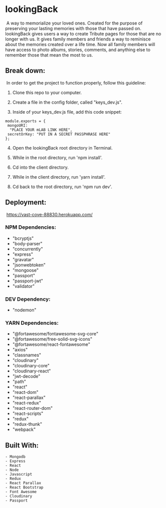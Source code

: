 # lookingBack
​
A way to memorialize your loved ones. Created for the purpose of preserving your lasting memories with those that have passed on. lookingBack gives users a way to create Tribute pages for those that are no longer with us. It gives family members and friends a way to reminisce about the memories created over a life time. Now all family members will have access to photo albums, stories, comments, and anything else to remember those that mean the most to us.
​
## Break down:
​
In order to get the project to function properly, follow this guideline:
​
1. Clone this repo to your computer.

2. Create a file in the config folder, called "keys_dev.js".

3. Inside of your keys_dev.js file, add this code snippet:
​
```
module.exports = {
 mongoURI:
  "PLACE YOUR mLAB LINK HERE",
 secretOrKey: "PUT IN A SECRET PASSPHRASE HERE"
};
``` 
 
4. Open the lookingBack root directory in Terminal.

5. While in the root directory, run 'npm install'.

6. Cd into the client directory.

7. While in the client directory, run 'yarn install'.

8. Cd back to the root directory, run 'npm run dev'.
​
## Deployment:
​
https://vast-cove-88830.herokuapp.com/
​
### NPM Dependencies:
- "bcryptjs"
- "body-parser"
- "concurrently"
- "express"
- "gravatar"
- "jsonwebtoken"
- "mongoose"
- "passport"
- "passport-jwt"
- "validator"
​
### DEV Dependency:
- "nodemon"
​
### YARN Dependencies:
- "@fortawesome/fontawesome-svg-core"
- "@fortawesome/free-solid-svg-icons"
- "@fortawesome/react-fontawesome"
- "axios"
- "classnames"
- "cloudinary"
- "cloudinary-core"
- "cloudinary-react"
- "jwt-decode"
- "path"
- "react"
- "react-dom"
- "react-parallax"
- "react-redux"
- "react-router-dom"
- "react-scripts"
- "redux"
- "redux-thunk"
- "webpack"
​
## Built With:
```
- Mongodb
- Express
- React
- Node
- Javascript
- Redux
- React Parallax
- React Bootstrap
- Font Awesome
- Cloudinary
- Passport
```

